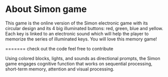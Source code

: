 # About Simon game

This game is the online version of the Simon electronic game with its circular design and its 4 big illuminated buttons: red, green, blue and yellow. Each key is linked to an electronic sound which will help the player to memorize the series of illuminated keys. You will love this memory game!

=======
check out the code feel free to contribute 

Using colored blocks, lights, and sounds as directional prompts, the Simon game engages cognitive function that works on sequential processing, short-term memory, attention and visual processing.
